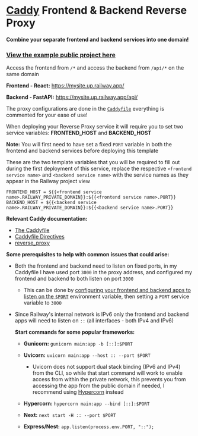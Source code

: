 # [Caddy](https://caddyserver.com/) Frontend & Backend Reverse Proxy

**Combine your **separate** frontend and backend services into one domain!**

### [View the example public project here](https://railway.app/project/35d8d571-4313-4049-9699-4e7db7f02a2f)

Access the frontend from `/*` and access the backend from `/api/*` on the same domain

**Frontend - React:** https://mysite.up.railway.app/

**Backend - FastAPI:** https://mysite.up.railway.app/api/

The proxy configurations are done in the [`Caddyfile`](https://github.com/brody192/reverse-proxy/blob/main/Caddyfile) everything is commented for your ease of use!

When deploying your Reverse Proxy service it will require you to set two service variables: **FRONTEND_HOST** and **BACKEND_HOST**

**Note:** You will first need to have set a fixed `PORT` variable in both the frontend and backend services before deploying this template

These are the two template variables that you will be required to fill out during the first deployment of this service, replace the respective `<frontend service name>` and `<backend service name>` with the service names as they appear in the Railway project view

```
FRONTEND_HOST = ${{<frontend service name>.RAILWAY_PRIVATE_DOMAIN}}:${{<frontend service name>.PORT}}
BACKEND_HOST = ${{<backend service name>.RAILWAY_PRIVATE_DOMAIN}}:${{<backend service name>.PORT}}
```

**Relevant Caddy documentation:**

- [The Caddyfile](https://caddyserver.com/docs/caddyfile)
- [Caddyfile Directives](https://caddyserver.com/docs/caddyfile/directives)
- [reverse_proxy](https://caddyserver.com/docs/caddyfile/directives/reverse_proxy)

**Some prerequisites to help with common issues that could arise:**

- Both the frontend and backend need to listen on fixed ports, in my Caddyfile I have used port `3000` in the proxy address, and configured my frontend and backend to both listen on port `3000`
    - This can be done by [configuring your frontend and backend apps to listen on the `$PORT`](https://docs.railway.app/troubleshoot/fixing-common-errors) environment variable, then setting a `PORT` service variable to `3000`

- Since Railway's internal network is IPv6 only the frontend and backend apps will need to listen on `::` (all interfaces - both IPv4 and IPv6)

    **Start commands for some popular frameworks:**

    - **Gunicorn:** `gunicorn main:app -b [::]:$PORT`

    - **Uvicorn:** `uvicorn main:app --host :: --port $PORT`

        - Uvicorn does not support dual stack binding (IPv6 and IPv4) from the CLI, so while that start command will work to enable access from within the private network, this prevents you from accessing the app from the public domain if needed, I recommend using [Hypercorn](https://pgjones.gitlab.io/hypercorn/) instead

    - **Hypercorn:** `hypercorn main:app --bind [::]:$PORT`

    - **Next:** `next start -H :: --port $PORT`

    - **Express/Nest:** `app.listen(process.env.PORT, "::");`
